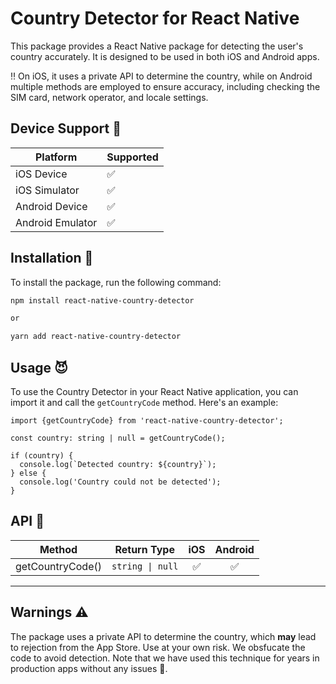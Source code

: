 # Country Detector for React Native

This package provides a React Native package for detecting the user's country accurately. It is designed to be used in both iOS and Android apps.

‼️ On iOS, it uses a private API to determine the country, while on Android multiple methods are employed to ensure accuracy, including checking the SIM card, network operator, and locale settings.

## Device Support 📱

| Platform         | Supported |
| ---------------- | --------- |
| iOS Device       | ✅        |
| iOS Simulator    | ✅        |
| Android Device   | ✅        |
| Android Emulator | ✅        |

## Installation 🚀

To install the package, run the following command:

```sh
npm install react-native-country-detector

or

yarn add react-native-country-detector
```

## Usage 😈

To use the Country Detector in your React Native application, you can import it and call the `getCountryCode` method. Here's an example:

```tsx
import {getCountryCode} from 'react-native-country-detector';

const country: string | null = getCountryCode();

if (country) {
  console.log(`Detected country: ${country}`);
} else {
  console.log('Country could not be detected');
}
```

## API 👀

| Method                                                              | Return Type         |  iOS | Android |
| ------------------------------------------------------------------- | ------------------- | :--: | :-----: |
| getCountryCode()                              | `string \| null`   |  ✅  |   ✅    |

---

## Warnings ⚠️

The package uses a private API to determine the country, which **may** lead to rejection from the App Store. Use at your own risk. We obsfucate the code to avoid detection. Note that we have used this technique for years in production apps without any issues 🙂.
